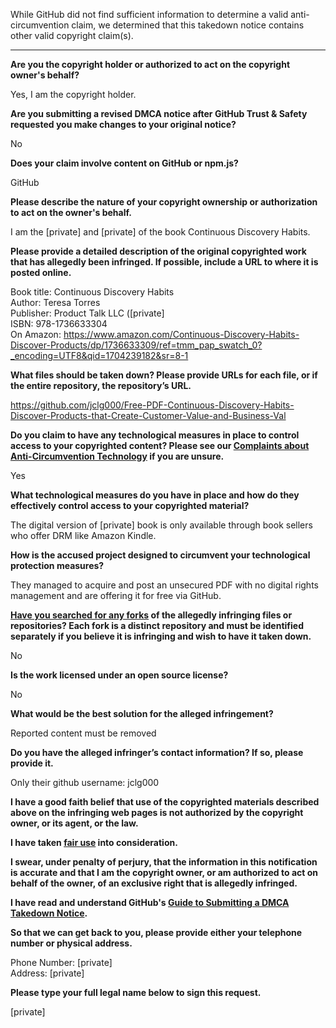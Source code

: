 While GitHub did not find sufficient information to determine a valid anti-circumvention claim, we determined that this takedown notice contains other valid copyright claim(s).

---

**Are you the copyright holder or authorized to act on the copyright owner's behalf?**

Yes, I am the copyright holder.

**Are you submitting a revised DMCA notice after GitHub Trust & Safety requested you make changes to your original notice?**

No

**Does your claim involve content on GitHub or npm.js?**

GitHub

**Please describe the nature of your copyright ownership or authorization to act on the owner's behalf.**

I am the [private] and [private] of the book Continuous Discovery Habits.

**Please provide a detailed description of the original copyrighted work that has allegedly been infringed. If possible, include a URL to where it is posted online.**

Book title: Continuous Discovery Habits  
Author: Teresa Torres  
Publisher: Product Talk LLC ([private]  
ISBN: 978-1736633304  
On Amazon: https://www.amazon.com/Continuous-Discovery-Habits-Discover-Products/dp/1736633309/ref=tmm_pap_swatch_0?_encoding=UTF8&qid=1704239182&sr=8-1

**What files should be taken down? Please provide URLs for each file, or if the entire repository, the repository’s URL.**

https://github.com/jclg000/Free-PDF-Continuous-Discovery-Habits-Discover-Products-that-Create-Customer-Value-and-Business-Val

**Do you claim to have any technological measures in place to control access to your copyrighted content? Please see our <a href="https://docs.github.com/articles/guide-to-submitting-a-dmca-takedown-notice#complaints-about-anti-circumvention-technology">Complaints about Anti-Circumvention Technology</a> if you are unsure.**

Yes

**What technological measures do you have in place and how do they effectively control access to your copyrighted material?**

The digital version of [private] book is only available through book sellers who offer DRM like Amazon Kindle.

**How is the accused project designed to circumvent your technological protection measures?**

They managed to acquire and post an unsecured PDF with no digital rights management and are offering it for free via GitHub.

**<a href="https://docs.github.com/articles/dmca-takedown-policy#b-what-about-forks-or-whats-a-fork">Have you searched for any forks</a> of the allegedly infringing files or repositories? Each fork is a distinct repository and must be identified separately if you believe it is infringing and wish to have it taken down.**

No

**Is the work licensed under an open source license?**

No

**What would be the best solution for the alleged infringement?**

Reported content must be removed

**Do you have the alleged infringer’s contact information? If so, please provide it.**

Only their github username: jclg000

**I have a good faith belief that use of the copyrighted materials described above on the infringing web pages is not authorized by the copyright owner, or its agent, or the law.**

**I have taken <a href="https://www.lumendatabase.org/topics/22">fair use</a> into consideration.**

**I swear, under penalty of perjury, that the information in this notification is accurate and that I am the copyright owner, or am authorized to act on behalf of the owner, of an exclusive right that is allegedly infringed.**

**I have read and understand GitHub's <a href="https://docs.github.com/articles/guide-to-submitting-a-dmca-takedown-notice/">Guide to Submitting a DMCA Takedown Notice</a>.**

**So that we can get back to you, please provide either your telephone number or physical address.**

Phone Number: [private]  
Address: [private]  

**Please type your full legal name below to sign this request.**

[private]  
